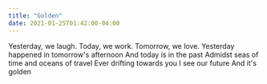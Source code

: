 ```yaml
---
title: "Golden"
date: 2021-01-25T01:42:00-04:00
---
```


Yesterday, we laugh. Today, we work. Tomorrow, we love.
Yesterday happened in tomorrow's afternoon
And today is in the past
Admidst seas of time and oceans of travel
Ever drifting towards you
I see our future
And it's golden
